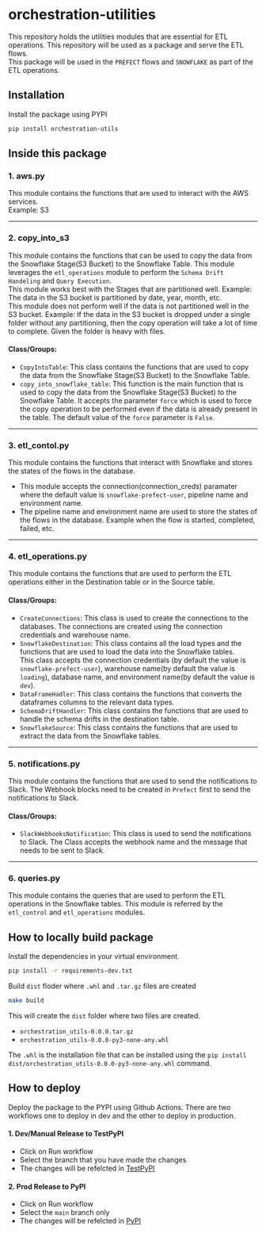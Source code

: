 # orchestration-utilities
This repository holds the utilities modules that are essential for ETL operations. This repository will be used as a package and serve the ETL flows.<br> This package will be used in the `PREFECT` flows and `SNOWFLAKE` as part of the ETL operations.


## Installation
Install the package using PYPI
```bash
pip install orchestration-utils
```

## Inside this package

### 1. aws.py
This module contains the functions that are used to interact with the AWS services.<br> Example: S3
___

### 2. copy_into_s3
This module contains the functions that can be used to copy the data from the Snowflake Stage(S3 Bucket) to the Snowflake Table.
This module leverages the `etl_operations` module to perform the `Schema Drift Handeling` and `Query Execution`.<br>
This module works best with the Stages that are partitioned well. Example: The data in the S3 bucket is partitioned by date, year, month, etc.<br>
This module does not perform well if the data is not partitioned well in the S3 bucket.
Example: If the data in the S3 bucket is dropped under a single folder without any partitioning, then the copy operation will take a lot of time to complete. Given the folder is heavy with files.

#### Class/Groups:
- `CopyIntoTable`: This class contains the functions that are used to copy the data from the Snowflake Stage(S3 Bucket) to the Snowflake Table.
- `copy_into_snowflake_table`: This function is the main function that is used to copy the data from the Snowflake Stage(S3 Bucket) to the Snowflake Table. It accepts the parameter `force` which is used to force the copy operation to be performed even if the data is already present in the table. The default value of the `force` parameter is `False`. 
___

### 3. etl_contol.py
This module contains the functions that interact with Snowflake and stores the states of the flows in the database.
- This module accepts the connection(connection_creds) paramater where the default value is `snowflake-prefect-user`, pipeline name and environment name.
- The pipeline name and environment name are used to store the states of the flows in the database. Example when the flow is started, completed, failed, etc.
___

### 4. etl_operations.py
This module contains the functions that are used to perform the ETL operations either in the Destination table or in the Source table.<br>

#### Class/Groups:
- `CreateConnections`: This class is used to create the connections to the databases. The connections are created using the connection credentials and warehouse name.
- `SnowflakeDestination`: This class contains all the load types and the functions that are used to load the data into the Snowflake tables.<br>This class accepts the connection credentials (by default the value is `snowflake-prefect-user`), warehouse name(by default the value is `loading`), database name, and environment name(by default the value is `dev`).
- `DataFrameHadler`: This class contains the functions that converts the dataframes columns to the relevant data types.
- `SchemaDriftHandler`: This class contains the functions that are used to handle the schema drifts in the destination table.
- `SnowflakeSource`: This class contains the functions that are used to extract the data from the Snowflake tables.
___

### 5. notifications.py
This module contains the functions that are used to send the notifications to Slack. The Webhook blocks need to be created in `Prefect` first to send the notifications to Slack.

#### Class/Groups:
- `SlackWebhooksNotification`: This class is used to send the notifications to Slack. The Class accepts the webhook name and the message that needs to be sent to Slack.
___
### 6. queries.py
This module contains the queries that are used to perform the ETL operations in the Snowflake tables. This module is referred by the `etl_control` and `etl_operations` modules.


## How to locally build package

Install the dependencies in your virtual environment.
```bash
pip install -r requirements-dev.txt
```

Build `dist` floder where `.whl` and `.tar.gz` files are created
```sh
make build
```
This will create the `dist` folder where two files are created.

- `orchestration_utils-0.0.0.tar.gz`
- `orchestration_utils-0.0.0-py3-none-any.whl`

The `.whl` is the installation file that can be installed using the `pip install dist/orchestration_utils-0.0.0-py3-none-any.whl` command.<br>

## How to deploy

Deploy the package to the PYPI using Github Actions. There are two workflows one to deploy in dev and the other to deploy in production.

#### 1. Dev/Manual Release to TestPyPI
- Click on Run workflow
- Select the branch that you have made the changes
- The changes will be refelcted in [TestPyPI](https://test.pypi.org/project/orchestration-utils/)
#### 2. Prod Release to PyPI
- Click on Run workflow
- Select the `main` branch only
- The changes will be refelcted in [PyPI](https://pypi.org/project/orchestration-utils/)
